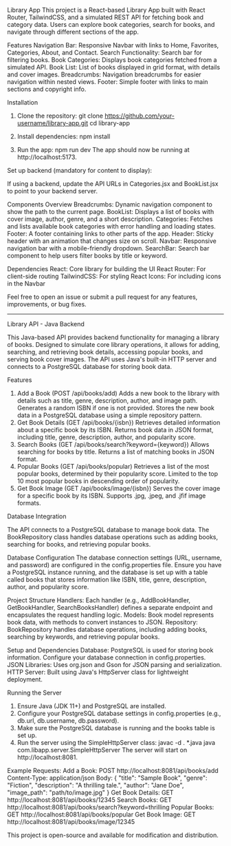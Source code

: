 Library App
  This project is a React-based Library App built with React Router, 
  TailwindCSS, and a simulated REST API for fetching book and category data. Users can explore book categories, search for books, 
  and navigate through different sections of the app.

Features
  Navigation Bar: Responsive Navbar with links to Home, Favorites, Categories, About, and Contact.
  Search Functionality: Search bar for filtering books.
  Book Categories: Displays book categories fetched from a simulated API.
  Book List: List of books displayed in grid format, with details and cover images.
  Breadcrumbs: Navigation breadcrumbs for easier navigation within nested views.
  Footer: Simple footer with links to main sections and copyright info.
  
Installation
 1. Clone the repository:
      git clone https://github.com/your-username/library-app.git
      cd library-app

  2. Install dependencies:
      npm install

  3. Run the app:
      npm run dev
The app should now be running at http://localhost:5173.

Set up backend (mandatory for content to display):

If using a backend, update the API URLs in Categories.jsx and BookList.jsx to point to your backend server.

Components Overview
  Breadcrumbs: Dynamic navigation component to show the path to the current page.
  BookList: Displays a list of books with cover image, author, genre, and a short description.
  Categories: Fetches and lists available book categories with error handling and loading states.
  Footer: A footer containing links to other parts of the app.
  Header: Sticky header with an animation that changes size on scroll.
  Navbar: Responsive navigation bar with a mobile-friendly dropdown.
  SearchBar: Search bar component to help users filter books by title or keyword.

Dependencies
  React: Core library for building the UI
  React Router: For client-side routing
  TailwindCSS: For styling
  React Icons: For including icons in the Navbar

Feel free to open an issue or submit a pull request for any features, improvements, or bug fixes.

----------------------------------------------------------------------------------------------------------------------------------------------------------
Library API - Java Backend

This Java-based API provides backend functionality for managing a library of books. Designed to simulate core library operations, it allows for adding, 
searching, and retrieving book details, accessing popular books, and serving book cover images. 
The API uses Java's built-in HTTP server and connects to a PostgreSQL database for storing book data.

Features

1. Add a Book (POST /api/books/add)
    Adds a new book to the library with details such as title, genre, description, author, and image path.
    Generates a random ISBN if one is not provided.
    Stores the new book data in a PostgreSQL database using a simple repository pattern.
2. Get Book Details (GET /api/books/{isbn})
    Retrieves detailed information about a specific book by its ISBN.
    Returns book data in JSON format, including title, genre, description, author, and popularity score.
3. Search Books (GET /api/books/search?keyword={keyword})
    Allows searching for books by title.
    Returns a list of matching books in JSON format.
4. Popular Books (GET /api/books/popular)
    Retrieves a list of the most popular books, determined by their popularity score.
    Limited to the top 10 most popular books in descending order of popularity.
5. Get Book Image (GET /api/books/image/{isbn})
    Serves the cover image for a specific book by its ISBN.
    Supports .jpg, .jpeg, and .jfif image formats.

Database Integration

The API connects to a PostgreSQL database to manage book data. The BookRepository class handles database operations such as adding books, 
searching for books, and retrieving popular books.

Database Configuration
    The database connection settings (URL, username, and password) are configured in the config.properties file.
    Ensure you have a PostgreSQL instance running, and the database is set up with a table called books that stores information like ISBN, title, genre, description, author, and popularity score.

Project Structure
    Handlers: Each handler (e.g., AddBookHandler, GetBookHandler, SearchBooksHandler) defines a separate endpoint and encapsulates the request handling logic.
    Models: Book model represents book data, with methods to convert instances to JSON.
    Repository: BookRepository handles database operations, including adding books, searching by keywords, and retrieving popular books.

Setup and Dependencies
    Database: PostgreSQL is used for storing book information. Configure your database connection in config.properties.
    JSON Libraries: Uses org.json and Gson for JSON parsing and serialization.
    HTTP Server: Built using Java's HttpServer class for lightweight deployment.

Running the Server
  1. Ensure Java (JDK 11+) and PostgreSQL are installed.
  2. Configure your PostgreSQL database settings in config.properties (e.g., db.url, db.username, db.password).
  3. Make sure the PostgreSQL database is running and the books table is set up.
  4. Run the server using the SimpleHttpServer class:
      javac -d . *.java
      java com.libapp.server.SimpleHttpServer
The server will start on http://localhost:8081.

Example Requests:
  Add a Book:
      POST http://localhost:8081/api/books/add
      Content-Type: application/json
      Body: {
          "title": "Sample Book",
          "genre": "Fiction",
          "description": "A thrilling tale.",
          "author": "Jane Doe",
          "image_path": "path/to/image.jpg"
      }
  Get Book Details:
    GET http://localhost:8081/api/books/12345
  Search Books:
    GET http://localhost:8081/api/books/search?keyword=thrilling
  Popular Books:
    GET http://localhost:8081/api/books/popular
  Get Book Image:
    GET http://localhost:8081/api/books/image/12345

This project is open-source and available for modification and distribution.
